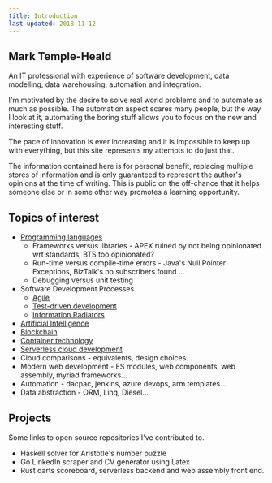 ```yaml
---
title: Introduction
last-updated: 2018-11-12
---
```


## Mark Temple-Heald

An IT professional with experience of software development, data modelling, data warehousing, automation and integration.  

I'm motivated by the desire to solve real world problems and to automate as much as possible.  The automation aspect scares many people, but the way I look at it, automating the boring stuff allows you to focus on the new and interesting stuff.  

The pace of innovation is ever increasing and it is impossible to keep up with everything, but this site represents my attempts to do just that.  

The information contained here is for personal benefit, replacing multiple stores of information and is only guaranteed to represent the author's opinions at the time of writing.  This is public on the off-chance that it helps someone else or in some other way promotes a learning opportunity.

## Topics of interest

* [Programming languages](programming/index.md)  
  * Frameworks versus libraries - APEX ruined by not being opinionated wrt standards, BTS too opinionated?
  * Run-time versus compile-time errors - Java's Null Pointer Exceptions, BizTalk's no subscribers found ...
  * Debugging versus unit testing
* Software Development Processes
  * [Agile](topics/development-practices/agile.md)  
  * [Test-driven development](topics/development-practices/tdd.md)
  * [Information Radiators](topics/development-practices/information-radiators.md)
* [Artificial Intelligence](topics/ai.md)  
* [Blockchain](topics/blockchain.md)  
* [Container technology](topics/containers.md)  
* [Serverless cloud development](topics/serverless.md)  
* Cloud comparisons - equivalents, design choices...
* Modern web development - ES modules, web components, web assembly, myriad frameworks...
* Automation - dacpac, jenkins, azure devops, arm templates...
* Data abstraction - ORM, Linq, Diesel...


## Projects

Some links to open source repositories I've contributed to.
* Haskell solver for Aristotle's number puzzle
* Go LinkedIn scraper and CV generator using Latex
* Rust darts scoreboard, serverless backend and web assembly front end.

